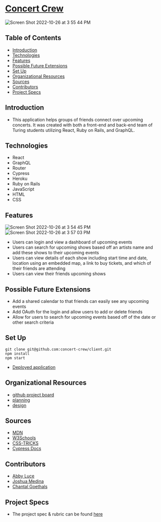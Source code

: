 # [Concert Crew](https://concert-crew.vercel.app/)

![Screen Shot 2022-10-26 at 3 55 44 PM](https://user-images.githubusercontent.com/100726140/198146488-f69fc6aa-4b0a-4b2c-8c8e-30eb25eb5092.png)

## Table of Contents
  - [Introduction](#introduction)
  - [Technologies](#technologies)
  - [Features](#features)
  - [Possible Future Extensions](#possible-future-extensions)
  - [Set Up](#set-up)
  - [Organizational Resources](#organizational-resources)
  - [Sources](#sources)
  - [Contributors](#contributors)
  - [Project Specs](#project-specs)

## Introduction
  - This application helps groups of friends connect over upcoming concerts. It was created with both a front-end and back-end team of Turing students utilizing React, Ruby on Rails, and GraphQL. 

## Technologies
  - React
  - GraphQL
  - Router
  - Cypress
  - Heroku
  - Ruby on Rails
  - JavaScript
  - HTML
  - CSS

## Features

![Screen Shot 2022-10-26 at 3 54 45 PM](https://user-images.githubusercontent.com/100726140/198146377-c6941fe8-56fe-478b-85ee-283e80c9c99c.png)
![Screen Shot 2022-10-26 at 3 57 03 PM](https://user-images.githubusercontent.com/100726140/198146625-dea9aa2c-0709-4d0d-9d1e-720a15ae5c07.png)

- Users can login and view a dashboard of upcoming events
- Users can search for upcoming shows based off an artists name and add these shows to their upcoming events
- Users can view details of each show including start time and date, location using an embedded map, a link to buy tickets, and which of their friends are attending
- Users can view their friends upcoming shows

## Possible Future Extensions
- Add a shared calendar to that friends can easily see any upcoming events
- Add OAuth for the login and allow users to add or delete friends
- Allow for users to search for upcoming events based off of the date or other search criteria

## Set Up
```
git clone git@github.com:concert-crew/client.git
npm install
npm start
```
- [Deployed application](https://concert-crew.vercel.app/)

## Organizational Resources
- [github project board](https://github.com/orgs/concert-crew/projects/1)
- [planning](https://www.figma.com/file/3tjvGfhzHNGvn1FzqCetGu/Concert-Crew?node-id=0%3A1)
- [design](https://www.figma.com/file/9ZWgvxj5zOwpqyGycZQYRG/Concert-Crew-Mood-Board?node-id=0%3A1)

## Sources
  - [MDN](http://developer.mozilla.org/en-US/)
  - [W3Schools](https://www.w3schools.com/)
  - [CSS-TRICKS](https://css-tricks.com/)
  - [Cypress Docs](https://www.cypress.io/)

## Contributors
  - [Abby Luce](https://github.com/abbyluce)
  - [Joshua Medina](https://github.com/jrmedina)
  - [Chantal Goethals](https://github.com/GOECHA)

## Project Specs
  - The project spec & rubric can be found [here](https://mod4.turing.edu/projects/capstone/)
